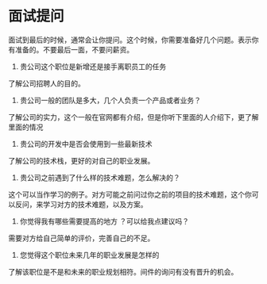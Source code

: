 # 面试提问

面试到最后的时候，通常会让你提问。这个时候，你需要准备好几个问题。表示你有准备的。不要最后一面，不要问薪资。

1. 贵公司这个职位是新增还是接手离职员工的任务

了解公司招聘人的目的。

1. 贵公司一般的团队是多大，几个人负责一个产品或者业务？ 

了解公司的实力，这个一般在官网都有介绍，但是你听下里面的人介绍下，更了解里面的情况

1. 贵公司的开发中是否会使用到一些最新技术 

了解公司的技术栈，更好的对自己的职业发展。

1. 贵公司之前遇到了什么样的技术难题，怎么解决的？

这个可以当作学习的例子。对方可能之前问过你之前的项目的技术难题，这个你可以反问，来学习对方的技术难题，以及方案。

1. 你觉得我有哪些需要提高的地方 ？可以给我点建议吗？

需要对方给自己简单的评价，完善自己的不足。

1. 您觉得这个职位未来几年的职业发展是怎样的 

了解该职位是不是和未来的职业规划相符。间件的询问有没有晋升的机会。

